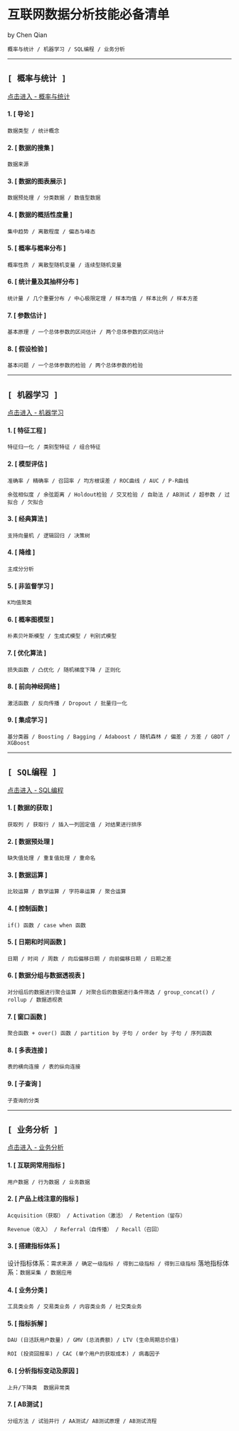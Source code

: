 # 互联网数据分析技能必备清单
  by Chen Qian
  
  `概率与统计 / 机器学习 / SQL编程 / 业务分析`
 
------------------------------


**`[ 概率与统计 ]`**    
------------------------------


[点击进入 - 概率与统计](https://github.com/AIChris-Qian/Checking-List/tree/main/%E6%A6%82%E7%8E%87%E4%B8%8E%E7%BB%9F%E8%AE%A1)

#### 1. [ 导论 ]
   `数据类型 / 统计概念`

#### 2. [ 数据的搜集 ]
   `数据来源`
   
#### 3. [ 数据的图表展示 ]
   `数据预处理 / 分类数据 / 数值型数据`

#### 4. [ 数据的概括性度量 ]
   `集中趋势 / 离散程度 / 偏态与峰态`

#### 5. [ 概率与概率分布 ]
   `概率性质 / 离散型随机变量 / 连续型随机变量`

#### 6. [ 统计量及其抽样分布 ]
   `统计量 / 几个重要分布 / 中心极限定理 / 样本均值 / 样本比例 / 样本方差` 

#### 7. [ 参数估计 ]
   `基本原理 / 一个总体参数的区间估计 / 两个总体参数的区间估计`

#### 8. [ 假设检验 ]
   `基本问题 / 一个总体参数的检验 / 两个总体参数的检验`

------------------------------


**`[ 机器学习 ]`**
------------------------------
[点击进入 - 机器学习](https://github.com/AIChris-Qian/Checking-List/tree/main/%E6%9C%BA%E5%99%A8%E5%AD%A6%E4%B9%A0)

#### 1. [ 特征工程 ]
   `特征归一化 / 类别型特征 / 组合特征`

#### 2. [ 模型评估 ]
   `准确率 / 精确率 / 召回率 / 均方根误差 / ROC曲线 / AUC / P-R曲线`
   
   `余弦相似度 / 余弦距离 / Holdout检验 / 交叉检验 / 自助法 / AB测试 / 超参数 / 过拟合 / 欠拟合`
   
#### 3. [ 经典算法 ]
   `支持向量机 / 逻辑回归 / 决策树`

#### 4. [ 降维 ]
   `主成分分析`

#### 5. [ 非监督学习 ]
   `K均值聚类`

#### 6. [ 概率图模型 ]
   `朴素贝叶斯模型 / 生成式模型 / 判别式模型` 

#### 7. [ 优化算法 ]
   `损失函数 / 凸优化 / 随机梯度下降 / 正则化`

#### 8. [ 前向神经网络 ]
   `激活函数 / 反向传播 / Dropout / 批量归一化`
   
#### 9. [ 集成学习 ]
   `基分类器 / Boosting / Bagging / Adaboost / 随机森林 / 偏差 / 方差 / GBDT / XGBoost`
   
   
------------------------------


**`[ SQL编程 ]`**
------------------------------
[点击进入 - SQL编程](https://github.com/AIChris-Qian/Checking-List/tree/main/SQL%E7%BC%96%E7%A8%8B)

#### 1. [ 数据的获取 ]

   `获取列 / 获取行 / 插入一列固定值 / 对结果进行排序`

#### 2. [ 数据预处理 ]

   `缺失值处理 / 重复值处理 / 重命名`
   
#### 3. [ 数据运算 ]

   `比较运算 / 数学运算 / 字符串运算 / 聚合运算`

#### 4. [ 控制函数 ]
   
   `if() 函数 / case when 函数`

#### 5. [ 日期和时间函数 ]

   `日期 / 时间 / 周数 / 向后偏移日期 / 向前偏移日期 / 日期之差`


#### 6. [ 数据分组与数据透视表 ]


   `对分组后的数据进行聚合运算 / 对聚合后的数据进行条件筛选 / group_concat() / rollup / 数据透视表`


#### 7. [ 窗口函数 ]

   `聚合函数 + over() 函数 / partition by 子句 / order by 子句 / 序列函数`


#### 8. [ 多表连接 ]

   `表的横向连接 / 表的纵向连接`
 
 
#### 9. [ 子查询 ]


   `子查询的分类`

------------------------------



**`[ 业务分析 ]`**
------------------------------
[点击进入 - 业务分析](https://github.com/AIChris-Qian/Checking-List/tree/main/%E4%B8%9A%E5%8A%A1%E5%88%86%E6%9E%90)

#### 1. [ 互联网常用指标 ]

   `用户数据 / 行为数据 / 业务数据`


#### 2. [ 产品上线注意的指标 ]

   `Acquisition（获取） / Activation（激活） / Retention（留存）`
   
   `Revenue（收入） / Referral（自传播） / Recall（召回）`
   
#### 3. [ 搭建指标体系 ]

设计指标体系：`需求来源 / 确定一级指标 / 得到二级指标 / 得到三级指标`
落地指标体系：`数据采集 / 数据应用`

#### 4. [ 业务分类 ]

   `工具类业务 / 交易类业务 / 内容类业务 / 社交类业务`

#### 5. [ 指标拆解 ]

`DAU (日活跃用户数量) / GMV (总消费额) / LTV (生命周期总价值)` 

`ROI (投资回报率) / CAC (单个用户的获取成本) / 病毒因子`

#### 6. [ 分析指标变动及原因 ]

`上升/下降类  数据异常类`

#### 7. [ AB测试 ]

`分组方法 / 试验并行 / AA测试/ AB测试原理 / AB测试流程`

